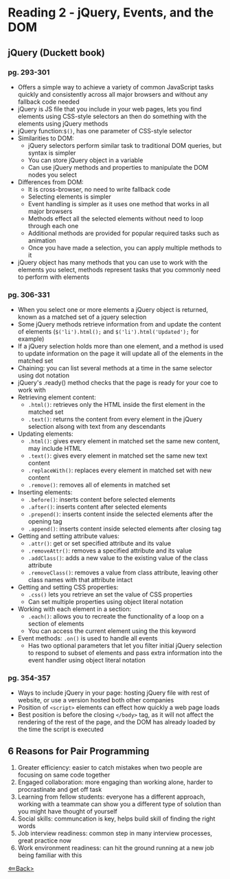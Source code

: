 # Reading 2 - jQuery, Events, and the DOM

## jQuery (Duckett book)

### pg. 293-301

- Offers a simple way to achieve a variety of common JavaScript tasks quickly and consistently across all major browsers and without any fallback code needed
- jQuery is JS file that you include in your web pages, lets you find elements using CSS-style selectors an then do something with the elements using jQuery methods
- jQuery function:```$()```, has one parameter of CSS-style selector
- Similarities to DOM:
  - jQuery selectors perform similar task to traditional DOM queries, but syntax is simpler
  - You can store jQuery object in a variable
  - Can use jQuery methods and properties to manipulate the DOM nodes you select
- Differences from DOM:
  - It is cross-browser, no need to write fallback code
  - Selecting elements is simpler
  - Event handling is simpler as it uses one method that works in all major browsers
  - Methods effect all the selected elements without need to loop through each one
  - Additional methods are provided for popular required tasks such as animation
  - Once you have made a selection, you can apply multiple methods to it
- jQuery object has many methods that you can use to work with the elements you select, methods represent tasks that you commonly need to perform with elements

### pg. 306-331

- When you select one or more elements a jQuery object is returned, known as a matched set of a jquery selection
- Some jQuery methods retrieve information from and update the content of elements (```$('li').html();``` and ```$('li').html('Updated');``` for example)
- If a jQuery selection holds more than one element, and a method is used to update information on the page it will update all of the elements in the matched set
- Chaining: you can list several methods at a time in the same selector using dot notation
- jQuery's .ready() method checks that the page is ready for your coe to work with
- Retrieving element content:
  - ```.html()```: retrieves only the HTML inside the first element in the matched set
  - ```.text()```: returns the content from every element in the jQuery selection alsong with text from any descendants
- Updating elements:
  - ```.html()```: gives every element in matched set the same new content, may include HTML
  - ```.text()```: gives every element in matched set the same new text content
  - ```.replaceWith()```: replaces every element in matched set with new content
  - ```.remove()```: removes all of elements in matched set
- Inserting elements:
  - ```.before()```: inserts content before selected elements
  - ```.after()```: inserts content after selected elements
  - ```.prepend()```: inserts content inside the selected elements after the opening tag
  - ```.append()```: inserts content inside selected elements after closing tag
- Getting and setting attribute values:
  - ```.attr()```: get or set specified attribute and its value
  - ```.removeAttr()```: removes a specified attribute and its value
  - ```.addClass()```: adds a new value to the existing value of the class attribute
  - ```.removeClass()```: removes a value from class attribute, leaving other class names with that attribute intact
- Getting and setting CSS properties:
  - ```.css()``` lets you retrieve an set the value of CSS properties
  - Can set multiple properties using object literal notation
- Working with each element in a section:
  - ```.each()```: allows you to recreate the functionality of a loop on a section of elements
  - You can access the current element using the this keyword
- Event methods: ```.on()``` is used to handle all events
  - Has two optional parameters that let you filter initial jQuery selection to respond to subset of elements and pass extra information into the event handler using object literal notation

### pg. 354-357

- Ways to include jQuery in your page: hosting jQuery file with rest of website, or use a version hosted both other companies
- Position of ```<script>``` elements can effect how quickly a web page loads
- Best position is before the closing ```</body>``` tag, as it will not affect the rendering of the rest of the page, and the DOM has already loaded by the time the script is executed

## 6 Reasons for Pair Programming
1. Greater efficiency: easier to catch mistakes when two people are focusing on same code together
1. Engaged collaboration: more engaging than working alone, harder to procrastinate and get off task
1. Learning from fellow students: everyone has a different approach, working with a teammate can show you a different type of solution than you might have thought of yourself
1. Social skills: communcation is key, helps build skill of finding the right words
1. Job interview readiness: common step in many interview processes, great practice now
1. Work environment readiness: can hit the ground running at a new job being familiar with this

[<==Back>](../README.md)